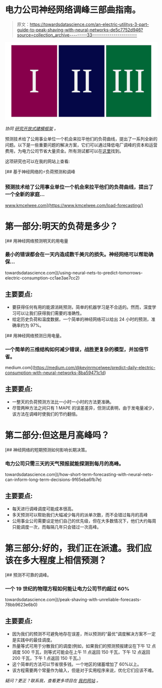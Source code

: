 # 电力公司神经网络调峰三部曲指南。

> 原文：<https://towardsdatascience.com/an-electric-utilitys-3-part-guide-to-peak-shaving-with-neural-networks-de5c7752d946?source=collection_archive---------33----------------------->

![](img/d91ebc92fc20a0083e19ab2d089b7eb6.png)

*协同* [*研究开放式建模框架*](http://omf.coop) *。*

预测技术给了公用事业单位一个机会来拉平他们的负荷曲线，提出了一系列全新的问题。以下是一些重要问题的解决方案，它们可以通过降低电厂调峰的资本和运营费用，为电力公司节省大量资金。所有测试都可以在[这里](https://github.com/kmcelwee/mediumBlog/tree/master/load_forecast)找到。

这项研究也可以在我的网站上查看:

 [## 基于神经网络的⚡️负荷预测和调峰

### 预测技术给了公用事业单位一个机会来拉平他们的负荷曲线，提出了一个全新的家庭…

www.kmcelwee.com](https://www.kmcelwee.com/load-forecasting/) 

# 第一部分:明天的负荷是多少？

[](/using-neural-nets-to-predict-tomorrows-electric-consumption-cc1ae3ae7cc2) [## 用神经网络预测明天的用电量

### 最小的错误都会在一天内造成数千美元的损失。神经网络可以帮助确保…

towardsdatascience.com](/using-neural-nets-to-predict-tomorrows-electric-consumption-cc1ae3ae7cc2) 

## 主要要点:

*   要获得任何有用的能源消耗预测，简单的机器学习是不合适的。然而，深度学习可以让我们获得我们需要的准确性。
*   给定历史负荷和温度数据，一个简单的神经网络可以给出 24 小时的预测，准确率约为 97%。

[](https://medium.com/@kevinrmcelwee/predict-daily-electric-consumption-with-neural-networks-8ba59471c1d) [## 用神经网络预测日用电量。

### 一个简单的三维结构如何减少错误，战胜更复杂的模型，并加倍节省。

medium.com](https://medium.com/@kevinrmcelwee/predict-daily-electric-consumption-with-neural-networks-8ba59471c1d) 

## 主要要点:

*   一整天的负荷预测方法比一小时一小时的方法更准确。
*   尽管两种方法之间只有 1 MAPE 的误差差异，但测试表明，由于发电量减少，该方法在调峰时使我们的节约翻倍。

# 第二部分:但这是月高峰吗？

[](/how-short-term-forecasting-with-neural-nets-can-inform-long-term-decisions-9f65eba6fb7e) [## 神经网络的短期预测如何影响长期决策。

### 电力公司只需三天的天气预报就能探测到每月的高峰。

towardsdatascience.com](/how-short-term-forecasting-with-neural-nets-can-inform-long-term-decisions-9f65eba6fb7e) 

## 主要要点:

*   每天进行调峰调度可能成本很高。
*   多天预测可以帮助我们大幅减少每月的派单次数，而不会错过每月的高峰
*   公用事业公司需要设定他们自己的优先级，但在大多数情况下，他们大约每周只能调度一次，而每隔几年只会错过一次高峰。

# 第三部分:好的，我们正在派遣。我们应该在多大程度上相信预测？

[](/peak-shaving-with-unreliable-forecasts-78bb9623e6b0) [## 预测不可靠的调峰。

### 一个 19 世纪的物理方程如何能让电力公司节约超过 60%

towardsdatascience.com](/peak-shaving-with-unreliable-forecasts-78bb9623e6b0) 

## 主要要点:

*   因为我们的预测不可避免地存在误差，所以预测的“最优”调度解决方案不一定是实践中的最佳调度。
*   热量等式可用于分散我们的调度(例如，如果我们的预测预报建议在下午 12 点调度 500 千瓦，则等式可能会在上午 11 点返回 150 千瓦，下午 12 点返回 200 千瓦，下午 1 点返回 150 千瓦。)
*   这个简单的方法可以节省很多钱。一个地区的储蓄增加了 60%以上。
*   该方程需要两个常量作为输入，但是对于实用程序来说，优化它们应该不难。

*疑问？更正？联系我，查看更多项目在* [*我的网站*](http://www.kmcelwee.com) *。*